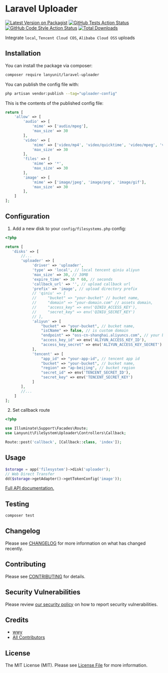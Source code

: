 # Laravel Uploader

[![Latest Version on Packagist](https://img.shields.io/packagist/v/lanyunit/laravel-uploader.svg?style=flat-square)](https://packagist.org/packages/lanyunit/laravel-uploader)
[![GitHub Tests Action Status](https://img.shields.io/github/actions/workflow/status/w872730491w/laravel-uploader/run-tests.yml?branch=master&label=tests&style=flat-square)](https://github.com/w872730491w/laravel-uploader/actions/workflows/run-tests.yml?query=branch%3Amaster)
[![GitHub Code Style Action Status](https://img.shields.io/github/actions/workflow/status/w872730491w/laravel-uploader/fix-php-code-style-issues.yml?branch=master&label=code%20style&style=flat-square)](https://github.com/w872730491w/laravel-uploader/actions?query=workflow%3A"Fix+PHP+code+style+issues"+branch%3Amaster)
[![Total Downloads](https://img.shields.io/packagist/dt/lanyunit/laravel-uploader.svg?style=flat-square)](https://packagist.org/packages/lanyunit/laravel-uploader)

Integrate `local`, `Tencent Cloud COS`, `Alibaba Cloud OSS` uploads

## Installation

You can install the package via composer:

```bash
composer require lanyunit/laravel-uploader
```

You can publish the config file with:

```bash
php artisan vendor:publish --tag="uploader-config"
```

This is the contents of the published config file:

```php
return [
    'allow' => [
        'audio' => [
            'mime' => ['audio/mpeg'],
            'max_size' => 30
        ],
        'video' => [
            'mime' => ['video/mp4', 'video/quicktime', 'video/mpeg', 'video/avi'],
            'max_size' => 30
        ],
        'files' => [
            'mime' => '*',
            'max_size' => 30
        ],
        'image' => [
            'mime' => ['image/jpeg', 'image/png', 'image/gif'],
            'max_size' => 30
        ],
    ]
];
```

## Configuration

1. Add a new disk to your `config/filesystems.php` config:

```php
<?php

return [
   'disks' => [
       //...
       'uploader' => [
            'driver' => 'uploader',
            'type' => 'local', // local tencent qiniu aliyun
            'max_size' => 30, // 30MB
            'expire_time' => 30 * 60, // seconds
            'callback_url' => '', // upload callback url
            'prefix' => 'image', // upload directory prefix
            // 'qiniu' => [
            //     "bucket" => "your-bucket" // bucket name,
            //     "domain" => "your-domain.com" // assets domain,
            //     "access_key" => env('QINIU_ACCESS_KEY'),
            //     "secret_key" => env('QINIU_SECRET_KEY')
            // ],
            'aliyun' => [
                "bucket" => "your-bucket", // bucket name,
                "isCName" => false, // is custom domain
                "endpoint" => "oss-cn-shanghai.aliyuncs.com", // your bucket endpoint
                "access_key_id" => env('ALIYUN_ACCESS_KEY_ID'),
                "access_key_secret" => env('ALIYUN_ACCESS_KEY_SECRET')
            ],
            'tencent' => [
                "app_id" => "your-app-id", // tencent app id
                "bucket" => "your-bucket", // bucket name,
                "region" => "ap-beijing", // bucket region
                "secret_id" => env('TENCENT_SECRET_ID'),
                "secret_key" => env('TENCENT_SECRET_KEY')
            ]
       ],
       //...
    ]
];
```

2. Set callback route

```php
<?php

use Illuminate\Support\Facades\Route;
use Lanyunit\FileSystem\Uploader\Controllers\Callback;

Route::post('callback', [Callback::class, 'index']);
```

## Usage

```php
$storage = app('filesystem')->disk('uploader');
// Web Direct Transfer
dd($storage->getAdapter()->getTokenConfig('image'));
```

[Full API documentation.](http://flysystem.thephpleague.com/api/)

## Testing

```bash
composer test
```

## Changelog

Please see [CHANGELOG](CHANGELOG.md) for more information on what has changed recently.

## Contributing

Please see [CONTRIBUTING](CONTRIBUTING.md) for details.

## Security Vulnerabilities

Please review [our security policy](../../security/policy) on how to report security vulnerabilities.

## Credits

-   [wwy](https://github.com/w872730491w)
-   [All Contributors](../../contributors)

## License

The MIT License (MIT). Please see [License File](LICENSE.md) for more information.

